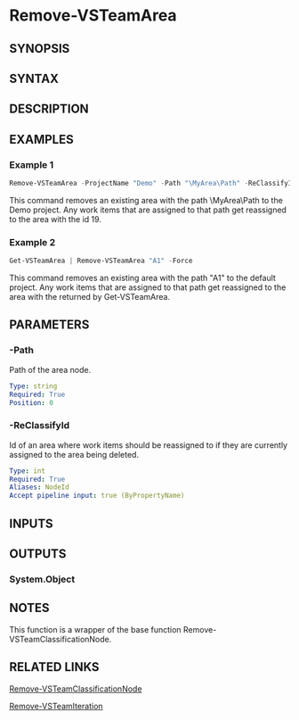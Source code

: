 <!-- #include "./common/header.md" -->

# Remove-VSTeamArea

## SYNOPSIS

<!-- #include "./synopsis/Remove-VSTeamArea.md" -->

## SYNTAX

## DESCRIPTION

<!-- #include "./synopsis/Remove-VSTeamArea.md" -->

## EXAMPLES

### Example 1

```powershell
Remove-VSTeamArea -ProjectName "Demo" -Path "\MyArea\Path" -ReClassifyId 19
```

This command removes an existing area with the path \MyArea\Path to the Demo project. Any work items that are assigned to that path get reassigned to the area with the id 19.

### Example 2

```powershell
Get-VSTeamArea | Remove-VSTeamArea "A1" -Force
```

This command removes an existing area with the path "A1" to the default project. Any work items that are assigned to that path get reassigned to the area with the returned by Get-VSTeamArea.

## PARAMETERS

### -Path

Path of the area node.

```yaml
Type: string
Required: True
Position: 0
```

### -ReClassifyId

Id of an area where work items should be reassigned to if they are currently assigned to the area being deleted.

```yaml
Type: int
Required: True
Aliases: NodeId
Accept pipeline input: true (ByPropertyName)
```

<!-- #include "./params/projectName.md" -->

<!-- #include "./params/forcegroup.md" -->

## INPUTS

## OUTPUTS

### System.Object

## NOTES

This function is a wrapper of the base function Remove-VSTeamClassificationNode.

<!-- #include "./common/prerequisites.md" -->

## RELATED LINKS

<!-- #include "./common/related.md" -->

[Remove-VSTeamClassificationNode](Remove-VSTeamClassificationNode.md)

[Remove-VSTeamIteration](Remove-VSTeamIteration.md)
